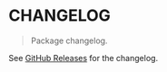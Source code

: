 # CHANGELOG

> Package changelog.

See [GitHub Releases](https://github.com/stdlib-js/math-base-special-min/releases) for the changelog.